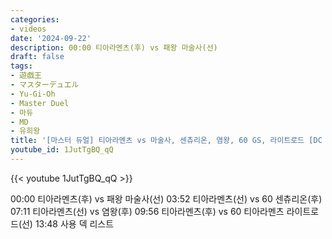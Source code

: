 ```yaml
---
categories:
- videos
date: '2024-09-22'
description: 00:00 티아라멘츠(후) vs 패왕 마술사(선)
draft: false
tags:
- 遊戯王
- マスターデュエル
- Yu-Gi-Oh
- Master Duel
- 마듀
- MD
- 유희왕
title: '[마스터 듀얼] 티아라멘츠 vs 마술사, 센츄리온, 염왕, 60 GS, 라이트로드 [DC 2024 SEP]'
youtube_id: 1JutTgBQ_qQ
---
```



{{< youtube 1JutTgBQ_qQ >}}

00:00 티아라멘츠(후) vs 패왕 마술사(선)
03:52 티아라멘츠(선) vs 60 센츄리온(후)
07:11 티아라멘츠(선) vs 염왕(후)
09:56 티아라멘츠(후) vs 60 티아라멘츠 라이트로드(선)
13:48 사용 덱 리스트